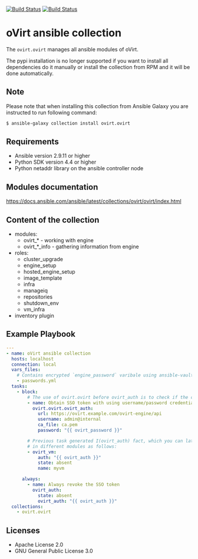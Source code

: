 [![Build Status](https://jenkins.ovirt.org/job/oVirt_ovirt-ansible-collection_standard-check-pr/badge/icon)](https://jenkins.ovirt.org/job/oVirt_ovirt-ansible-collection_standard-check-pr/)
[![Build Status](https://img.shields.io/badge/docs-latest-blue.svg)](https://docs.ansible.com/ansible/2.10/collections/ovirt/ovirt/index.html)

oVirt ansible collection
====================================

The `ovirt.ovirt` manages all ansible modules of oVirt.

The pypi installation is no longer supported if you want
to install all dependencies do it manually or install the
collection from RPM and it will be done automatically.

Note
----
Please note that when installing this collection from Ansible Galaxy you are instructed to run following command:

```bash
$ ansible-galaxy collection install ovirt.ovirt
```

Requirements
------------

 * Ansible version 2.9.11 or higher
 * Python SDK version 4.4 or higher
 * Python netaddr library on the ansible controller node

Modules documentation
--------------
https://docs.ansible.com/ansible/latest/collections/ovirt/ovirt/index.html

Content of the collection
----------------

* modules:
  * ovirt_* - working with engine
  * ovirt_*_info - gathering information from engine
* roles:
  * cluster_upgrade
  * engine_setup
  * hosted_engine_setup
  * image_template
  * infra
  * manageiq
  * repositories
  * shutdown_env
  * vm_infra
* inventory plugin


Example Playbook
----------------

```yaml
---
- name: oVirt ansible collection
  hosts: localhost
  connection: local
  vars_files:
    # Contains encrypted `engine_password` varibale using ansible-vault
    - passwords.yml
  tasks:
    - block:
        # The use of ovirt.ovirt before ovirt_auth is to check if the collection is correctly loaded
        - name: Obtain SSO token with using username/password credentials
          ovirt.ovirt.ovirt_auth:
            url: https://ovirt.example.com/ovirt-engine/api
            username: admin@internal
            ca_file: ca.pem
            password: "{{ ovirt_password }}"

        # Previous task generated I(ovirt_auth) fact, which you can later use
        # in different modules as follows:
        - ovirt_vm:
            auth: "{{ ovirt_auth }}"
            state: absent
            name: myvm

      always:
        - name: Always revoke the SSO token
          ovirt_auth:
            state: absent
            ovirt_auth: "{{ ovirt_auth }}"
  collections:
    - ovirt.ovirt
```

Licenses
-------

- Apache License 2.0
- GNU General Public License 3.0
